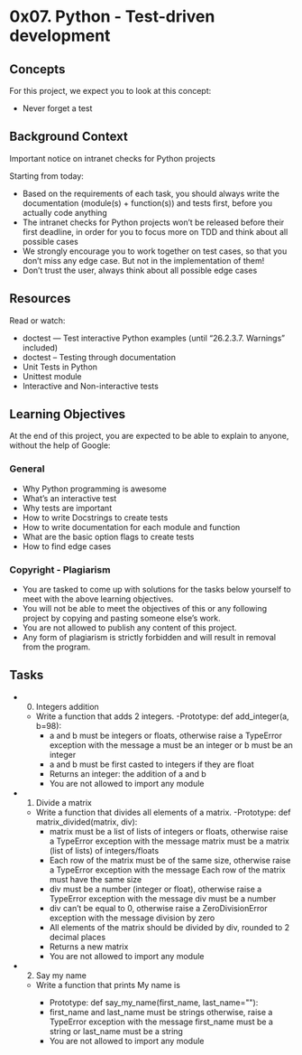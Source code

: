 # 0x07. Python - Test-driven development


## Concepts

For this project, we expect you to look at this concept:
- Never forget a test


## Background Context

Important notice on intranet checks for Python projects

Starting from today:

- Based on the requirements of each task, you should always write the documentation (module(s) + function(s)) and tests first, before you actually code anything
- The intranet checks for Python projects won’t be released before their first deadline, in order for you to focus more on TDD and think about all possible cases
- We strongly encourage you to work together on test cases, so that you don’t miss any edge case. But not in the implementation of them!
- Don’t trust the user, always think about all possible edge cases


## Resources

Read or watch:

- doctest — Test interactive Python examples (until “26.2.3.7. Warnings” included)
- doctest – Testing through documentation
- Unit Tests in Python
- Unittest module
- Interactive and Non-interactive tests


## Learning Objectives
At the end of this project, you are expected to be able to explain to anyone, without the help of Google:

### General

- Why Python programming is awesome
- What’s an interactive test
- Why tests are important
- How to write Docstrings to create tests
- How to write documentation for each module and function
- What are the basic option flags to create tests
- How to find edge cases


### Copyright - Plagiarism
- You are tasked to come up with solutions for the tasks below yourself to meet with the above learning objectives.
- You will not be able to meet the objectives of this or any following project by copying and pasting someone else’s work.
- You are not allowed to publish any content of this project.
- Any form of plagiarism is strictly forbidden and will result in removal from the program.


## Tasks

- 0. Integers addition
  - Write a function that adds 2 integers.
    -Prototype: def add_integer(a, b=98):
    - a and b must be integers or floats, otherwise raise a TypeError exception with the message a must be an integer or b must be an integer
    - a and b must be first casted to integers if they are float
    - Returns an integer: the addition of a and b
    - You are not allowed to import any module

- 1. Divide a matrix
  - Write a function that divides all elements of a matrix.
    -Prototype: def matrix_divided(matrix, div):
    - matrix must be a list of lists of integers or floats, otherwise raise a TypeError exception with the message matrix must be a matrix (list of lists) of integers/floats
    - Each row of the matrix must be of the same size, otherwise raise a TypeError exception with the message Each row of the matrix must have the same size
    - div must be a number (integer or float), otherwise raise a TypeError exception with the message div must be a number
    - div can’t be equal to 0, otherwise raise a ZeroDivisionError exception with the message division by zero
    - All elements of the matrix should be divided by div, rounded to 2 decimal places
    - Returns a new matrix
    - You are not allowed to import any module

- 2. Say my name
  - Write a function that prints My name is <first name> <last name>
    - Prototype: def say_my_name(first_name, last_name=""):
    - first_name and last_name must be strings otherwise, raise a TypeError exception with the message first_name must be a string or last_name must be a string
    - You are not allowed to import any module
